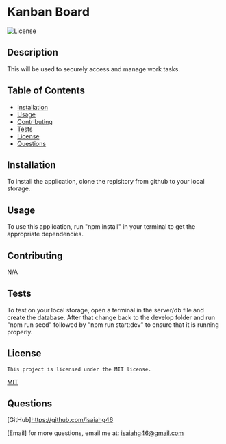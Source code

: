 # Kanban Board
![License](https://img.shields.io/badge/license-MIT-blue.svg)

## Description
This will be used to securely access and manage work tasks.

## Table of Contents
- [Installation](#installation)
- [Usage](#usage)
- [Contributing](#contributing)
- [Tests](#tests)
- [License](#license)
- [Questions](#questions)


## Installation
To install the application, clone the repisitory from github to your local storage.

## Usage
To use this application, run "npm install" in your terminal to get the appropriate dependencies.

## Contributing
N/A

## Tests
To test on your local storage, open a terminal in the server/db file and create the database. After that change back to the develop folder and run "npm run seed" followed by "npm run start:dev" to ensure that it is running properly.

## License
    This project is licensed under the MIT license.
[MIT](https://opensource.org/licenses/MIT)

## Questions
[GitHub]https://github.com/isaiahg46

[Email] for more questions, email me at: isaiahg46@gmail.com


